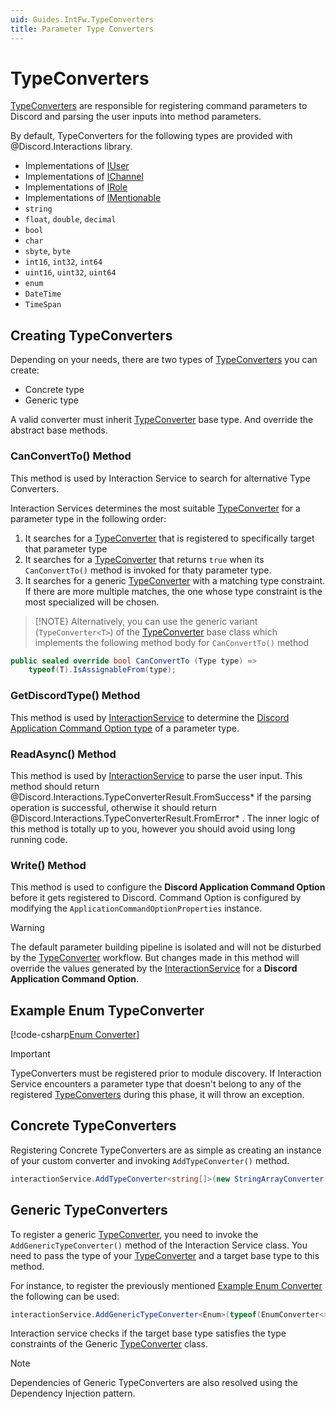 ```yaml
---
uid: Guides.IntFw.TypeConverters
title: Parameter Type Converters
---
```


# TypeConverters

[TypeConverters] are responsible for registering command parameters to Discord and parsing the user inputs into method parameters.

By default, TypeConverters for the following types are provided with @Discord.Interactions library.

- Implementations of [IUser]
- Implementations of [IChannel]
- Implementations of [IRole]
- Implementations of [IMentionable]
- `string`
- `float`, `double`, `decimal`
- `bool`
- `char`
- `sbyte`, `byte`
- `int16`, `int32`, `int64`
- `uint16`, `uint32`, `uint64`
- `enum`
- `DateTime`
- `TimeSpan`

## Creating TypeConverters

Depending on your needs, there are two types of [TypeConverters] you can create:

- Concrete type
- Generic type

A valid converter must inherit [TypeConverter] base type. And override the abstract base methods.

### CanConvertTo() Method

This method is used by Interaction Service to search for alternative Type Converters.

Interaction Services determines the most suitable [TypeConverter] for a parameter type in the following order:

1. It searches for a [TypeConverter] that is registered to specifically target that parameter type
2. It searches for a [TypeConverter] that returns `true` when its `CanConvertTo()` method is invoked for thaty parameter type.
3. It searches for a generic [TypeConverter<T>] with a matching type constraint. If there are more multiple matches,
the one whose type constraint is the most specialized will be chosen.

> [!NOTE}
> Alternatively, you can use the generic variant (`TypeConverter<T>`) of the
> [TypeConverter] base class which implements the following method body for `CanConvertTo()` method

```csharp
public sealed override bool CanConvertTo (Type type) => 
    typeof(T).IsAssignableFrom(type);
```

### GetDiscordType() Method

This method is used by [InteractionService] to determine the
[Discord Application Command Option type](https://discord.com/developers/docs/interactions/application-commands#application-command-object-application-command-option-type)
of a parameter type.

### ReadAsync() Method

This method is used by [InteractionService] to parse the user input.
This method should return @Discord.Interactions.TypeConverterResult.FromSuccess* if the parsing operation is successful,
otherwise it should return @Discord.Interactions.TypeConverterResult.FromError* .
The inner logic of this method is totally up to you,
however you should avoid using long running code.

### Write() Method

This method is used to configure the **Discord Application Command Option** before it gets registered to Discord.
Command Option is configured by modifying the `ApplicationCommandOptionProperties` instance.

> [!WARNING]
> The default parameter building pipeline is isolated and will not be disturbed by the [TypeConverter] workflow.
> But changes made in this method will override the values generated by the
> [InteractionService] for a **Discord Application Command Option**.

## Example Enum TypeConverter

[!code-csharp[Enum Converter](samples/typeconverters/enum_converter.cs)]

> [!IMPORTANT]
> TypeConverters must be registered prior to module discovery.
> If Interaction Service encounters a parameter type that doesn't belong to any of the
> registered [TypeConverters] during this phase, it will throw an exception.

## Concrete TypeConverters

Registering Concrete TypeConverters are as simple as creating an instance of your custom converter and invoking `AddTypeConverter()` method.

```csharp
interactionService.AddTypeConverter<string[]>(new StringArrayConverter());
```

## Generic TypeConverters

To register a generic [TypeConverter<T>], you need to invoke the `AddGenericTypeConverter()` method of the Interaction Service class.
You need to pass the type of your [TypeConverter<T>] and a target base type to this method.

For instance, to register the previously mentioned [Example Enum Converter](#example-enum-converter) the following can be used:

```csharp
interactionService.AddGenericTypeConverter<Enum>(typeof(EnumConverter<>));
```

Interaction service checks if the target base type satisfies the type constraints of the Generic [TypeConverter<T>] class.

> [!NOTE]
> Dependencies of Generic TypeConverters are also resolved using the Dependency Injection pattern.

[TypeConverters]: xref:Discord.Interactions.TypeConverter
[TypeConverter]: xref:Discord.Interactions.TypeConverter<T>
[TypeConverter<T>]: xref:Discord.Interactions.TypeConverter
[InteractionService]: xref:Discord.Interaction.InteractionService
[IChannel]: xref:Discord.IChannel
[IRole]: xref:Discord.IRole
[IUser]: xref:Discord.IUser
[IMentionable]: xref:Discord.IMentionable
